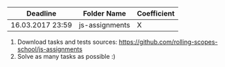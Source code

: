 ﻿Deadline         | Folder Name    | Coefficient
-----------------|----------------|---------------
16.03.2017 23:59 | js-assignments     | X

1. Download tasks and tests sources:  https://github.com/rolling-scopes-school/js-assignments
2. Solve as many tasks as possible :)
